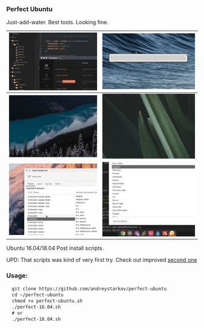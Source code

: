 ### Perfect Ubuntu

Just-add-water. Best tools. Looking fine.

| ![](img/zsh.gif) | ![](img/albert.gif) |
| :---         |    ---:      |
| ![](img/plank.gif) | ![](img/panel.gif) |
| ![](img/themes.gif) | ![](img/icons.gif)  |

Ubuntu 16.04/18.04 Post install scripts.

UPD: That scripts was kind of very first try. Check out improved [second one](https://github.com/andreystarkov/humanization)

### Usage:

```shell
  git clone https://github.com/andreystarkov/perfect-ubuntu
  cd ~/perfect-ubuntu
  chmod +x perfect-ubuntu.sh
  ./perfect-16.04.sh
  # or
  ./perfect-18.04.sh
```
